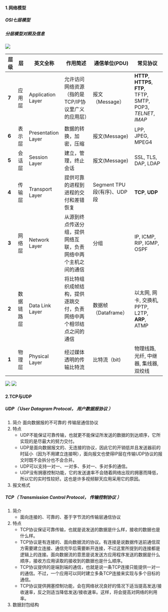 #### 1.网络模型

##### OSI七层模型

##### 分层模型对照及信息
![](https://tuchuang-jiachzha.oss-cn-hangzhou.aliyuncs.com/img/2021010409370574.gif)

|层级|层|英文全称|作用简述|通信单位(PDU)|常见协议|
|---|---|---|---|---|---|
|**7**|应用层|Application Layer|允许访问网络资源（指的是TCP/IP协议里广义的应用层）|报文（Message）|**HTTP**, **HTTPS**, **FTP**, TFTP, SMTP, POP3, *TELNET*, *IMAP*|
|**6**|表示层|Presentation Layer|数据的转换，加密，压缩|报文(Message)|LPP, JPEG, MPEG4|
|**5**|会话层|Session Layer|建立，管理，终止会话|报文(Message)|SSL, TLS, DAP, LDAP|
|**4**|传输层|Transport Layer|提供可靠的进程到进程的交付和差错恢复|Segment TPU段(有序)、UDP段|**TCP**, **UDP**|
|**3**|网络层|Network Layer|从源到终点传送分组，提供网络互联，负责网络中两个主机之间的通信|分组|IP, ICMP, RIP, IGMP, OSPF|
|**2**|数据链路层|Data Link Layer|将比特组织成帧结构，提供逐跳交付，负责网络中两个相邻结点之间的通信|数据帧（Dataframe）|以太网, 网卡, 交换机, PPTP, L2TP, **ARP**, ATMP|
|**1**|物理层|Physical Layer|经过媒体透明的传输比特流|比特流（bit)|物理线路, 光纤, 中继器, 集线器, 双绞线|

![](https://tuchuang-jiachzha.oss-cn-hangzhou.aliyuncs.com/img/%E6%88%AA%E5%B1%8F2021-08-25%2011.06.32.png)
![](https://tuchuang-jiachzha.oss-cn-hangzhou.aliyuncs.com/img/%E6%88%AA%E5%B1%8F2021-08-25%2010.30.19.png)

#### 2.TCP与UDP
##### UDP（ User Datagram Protocal， 用户数据报协议 ）
1. 简介
面向数据报的不可靠的 传输层通信协议
2. 特点
   - UDP不能保证可靠传输，也就更不能保证所发送的数据的到达顺序，它所实现的是尽最大的努力交付。
   - UDP是面向数据报文的、无连接的协议，因此它的开销低并且发送器前的时延小（因为不用建立连接啊），面向报文也使得IP层在传输UDP协议的报文时既不会拆分也不会合并。
   - UDP可以支持一对一、一对多、多对一、多对多的通信。
   - UDP没有拥塞控制功能，它的发送速率不会随着网络出现的拥塞而降低，所以它的实时性较好。这也是许多视频聊天应用采用它的原因。
3. 报文格式

##### TCP（ Transmission Control Protocol， 传输控制协议  ）
1. 简介
    - 面向连接的、可靠的、基于字节流的传输层通信协议
2. 特点
    - TCP协议保证可靠传输，也就是说发送的数据是什么样，接收的数据也是什么样。
    - TCP协议是有连接的、面向数据流的协议。有连接是说数据传送前通信双方需要建立连接、通信完毕后需要断开连接，不过这里所提到的连接都是逻辑上的连接。面向数据流的意思是说发送方应用程序发送的数据是什么顺序，接收方应用读取的接收到的数据也是什么顺序。
    - TCP协议提供的是端到端的通信，也就是说一条TCP连接只能提供一对一的通信。不过，一个应用可以同时建立多条TCP连接来实现与多个目标的通信。
    - TCP协议提供拥塞控制功能，会在网络状况良好的情况下适当提高发送/接收速率，反之则适当降低发送/接收速率。这样，将会提高对网络的利用率。
3. 数据封包结构